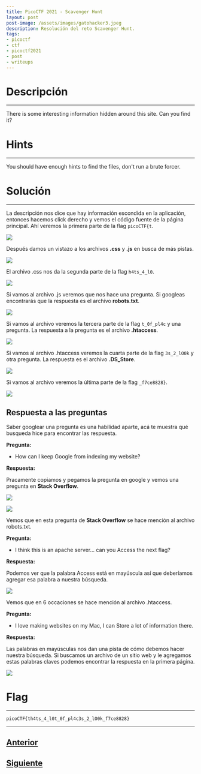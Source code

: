 ```yaml
---
title: PicoCTF 2021 - Scavenger Hunt
layout: post
post-image: /assets/images/gatohacker3.jpeg 
description: Resolución del reto Scavenger Hunt. 
tags:
- picoctf
- ctf
- picoctf2021
- post
- writeups
---
```

# Descripción
---

There is some interesting information hidden around this site. Can you find it?


# Hints
---

You should have enough hints to find the files, don't run a brute forcer.


# Solución
---

La descripción nos dice que hay información escondida en la aplicación, entonces hacemos click derecho y vemos el código fuente de la página principal. Ahí veremos la primera parte de la flag `picoCTF{t`.

![](/assets/images/images-picoctf-2021/scavenger-hunt-1.png)

Después damos un vistazo a los archivos **.css** y **.js** en busca de más pistas.

![](/assets/images/images-picoctf-2021/scavenger-hunt-2.png)

El archivo .css nos da la segunda parte de la flag `h4ts_4_l0`.

![](/assets/images/images-picoctf-2021/scavenger-hunt-3.png)

Si vamos al archivo .js veremos que nos hace una pregunta. Si googleas encontrarás que la respuesta es el archivo **robots.txt**.

![](/assets/images/images-picoctf-2021/scavenger-hunt-4.png)


Si vamos al archivo veremos la tercera parte de la flag `t_0f_pl4c` y una pregunta. La respuesta a la pregunta es el archivo **.htaccess**.

![](/assets/images/images-picoctf-2021/scavenger-hunt-5.png)

Si vamos al archivo .htaccess veremos la cuarta parte de la flag `3s_2_lO0k` y otra pregunta. La respuesta es el archivo **.DS_Store**.

![](/assets/images/images-picoctf-2021/scavenger-hunt-6.png)

Si vamos al archivo veremos la última parte de la flag `_f7ce8828}`.

![](/assets/images/images-picoctf-2021/scavenger-hunt-7.png)


## Respuesta a las preguntas

Saber googlear una pregunta es una habilidad aparte, acá te muestra qué busqueda hice para encontrar las respuesta.


**Pregunta:**
- How can I keep Google from indexing my website?

**Respuesta:**

Pracamente copiamos y pegamos la pregunta en google y vemos una pregunta en **Stack Overflow**.

![](/assets/images/images-picoctf-2021/scavenger-hunt-8.png)

![](/assets/images/images-picoctf-2021/scavenger-hunt-10.png)

Vemos que en esta pregunta de **Stack Overflow** se hace mención al archivo robots.txt.


**Pregunta:**

- I think this is an apache server... can you Access the next flag?

**Respuesta:**

Podemos ver que la palabra Access está en mayúscula así que deberíamos agregar esa palabra a nuestra búsqueda.

![](/assets/images/images-picoctf-2021/scavenger-hunt-9.png)

Vemos que en 6 occaciones se hace mención al archivo .htaccess. 


**Pregunta:**

- I love making websites on my Mac, I can Store a lot of information there.

**Respuesta:**

Las palabras en mayúsculas nos dan una pista de cómo debemos hacer nuestra búsqueda. Si buscamos un archivo de un sitio web y le agregamos estas palabras claves podemos encontrar la respuesta en la primera página.

![](/assets/images/images-picoctf-2021/scavenger-hunt-11.png)


# Flag
---

`picoCTF{th4ts_4_l0t_0f_pl4c3s_2_lO0k_f7ce8828}`

---

## [Anterior](/blog/Cookies)
## [Siguiente](/blog/Some-Assembly-Required-1)